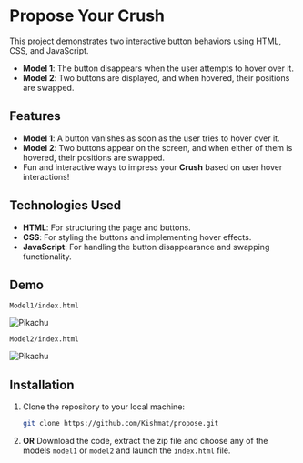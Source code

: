 # Propose Your Crush

This project demonstrates two interactive button behaviors using HTML, CSS, and JavaScript. 

- **Model 1**: The button disappears when the user attempts to hover over it.
- **Model 2**: Two buttons are displayed, and when hovered, their positions are swapped.

## Features

- **Model 1**: A button vanishes as soon as the user tries to hover over it.
- **Model 2**: Two buttons appear on the screen, and when either of them is hovered, their positions are swapped.
- Fun and interactive ways to impress your **Crush** based on user hover interactions!

## Technologies Used

- **HTML**: For structuring the page and buttons.
- **CSS**: For styling the buttons and implementing hover effects.
- **JavaScript**: For handling the button disappearance and swapping functionality.

## Demo
`Model1/index.html`

![Pikachu](https://dkemhji6i1k0x.cloudfront.net/000_clients/896535/page/896535al1Ykfdt.gif)

`Model2/index.html`

![Pikachu](https://dkemhji6i1k0x.cloudfront.net/000_clients/896535/page/896535al1Ykfdt.gif)

## Installation

1. Clone the repository to your local machine:
   ```bash
   git clone https://github.com/Kishmat/propose.git

2. **OR** Download the code, extract the zip file and choose any of the models `model1` or `model2` and launch the `index.html` file.
